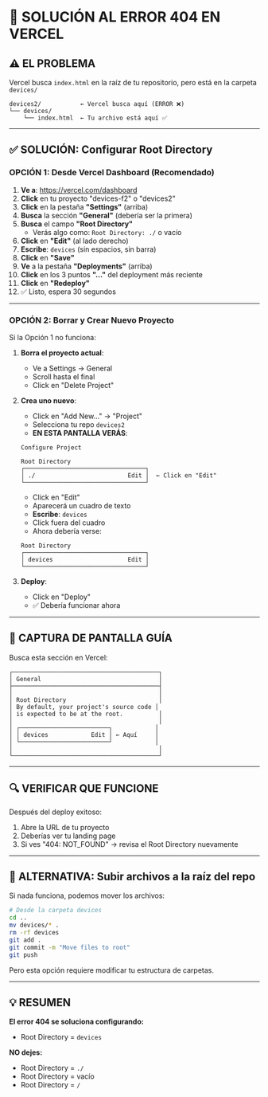 # 🔴 SOLUCIÓN AL ERROR 404 EN VERCEL

## ⚠️ EL PROBLEMA

Vercel busca `index.html` en la raíz de tu repositorio, pero está en la carpeta `devices/`

```
devices2/           ← Vercel busca aquí (ERROR ❌)
└── devices/
    └── index.html  ← Tu archivo está aquí ✅
```

---

## ✅ SOLUCIÓN: Configurar Root Directory

### OPCIÓN 1: Desde Vercel Dashboard (Recomendado)

1. **Ve a**: https://vercel.com/dashboard
2. **Click** en tu proyecto "devices-f2" o "devices2"
3. **Click** en la pestaña **"Settings"** (arriba)
4. **Busca** la sección **"General"** (debería ser la primera)
5. **Busca** el campo **"Root Directory"**
   - Verás algo como: `Root Directory: ./` o vacío
6. **Click** en **"Edit"** (al lado derecho)
7. **Escribe**: `devices` (sin espacios, sin barra)
8. **Click** en **"Save"**
9. **Ve** a la pestaña **"Deployments"** (arriba)
10. **Click** en los 3 puntos **"..."** del deployment más reciente
11. **Click** en **"Redeploy"**
12. ✅ Listo, espera 30 segundos

---

### OPCIÓN 2: Borrar y Crear Nuevo Proyecto

Si la Opción 1 no funciona:

1. **Borra el proyecto actual**:
   - Ve a Settings → General
   - Scroll hasta el final
   - Click en "Delete Project"

2. **Crea uno nuevo**:
   - Click en "Add New..." → "Project"
   - Selecciona tu repo `devices2`
   - **EN ESTA PANTALLA VERÁS**:
   
   ```
   Configure Project
   
   Root Directory
   ┌──────────────────────────────────┐
   │ ./                          Edit │  ← Click en "Edit"
   └──────────────────────────────────┘
   ```
   
   - Click en "Edit"
   - Aparecerá un cuadro de texto
   - **Escribe**: `devices`
   - Click fuera del cuadro
   - Ahora debería verse:
   
   ```
   Root Directory
   ┌──────────────────────────────────┐
   │ devices                     Edit │
   └──────────────────────────────────┘
   ```

3. **Deploy**:
   - Click en "Deploy"
   - ✅ Debería funcionar ahora

---

## 🎯 CAPTURA DE PANTALLA GUÍA

Busca esta sección en Vercel:

```
┌─────────────────────────────────────────┐
│ General                                 │
├─────────────────────────────────────────┤
│                                         │
│ Root Directory                          │
│ By default, your project's source code │
│ is expected to be at the root.          │
│                                         │
│ ┌─────────────────────────┐            │
│ │ devices            Edit │ ← Aquí     │
│ └─────────────────────────┘            │
│                                         │
└─────────────────────────────────────────┘
```

---

## 🔍 VERIFICAR QUE FUNCIONE

Después del deploy exitoso:
1. Abre la URL de tu proyecto
2. Deberías ver tu landing page
3. Si ves "404: NOT_FOUND" → revisa el Root Directory nuevamente

---

## 📱 ALTERNATIVA: Subir archivos a la raíz del repo

Si nada funciona, podemos mover los archivos:

```bash
# Desde la carpeta devices
cd ..
mv devices/* .
rm -rf devices
git add .
git commit -m "Move files to root"
git push
```

Pero esta opción requiere modificar tu estructura de carpetas.

---

## 💡 RESUMEN

**El error 404 se soluciona configurando:**
- Root Directory = `devices`

**NO dejes:**
- Root Directory = `./`
- Root Directory = vacío
- Root Directory = `/`

